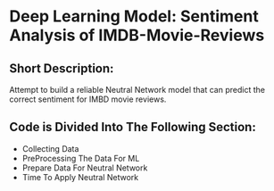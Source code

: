 # Deep Learning Model: Sentiment Analysis of IMDB-Movie-Reviews

## Short Description:
Attempt to build a reliable Neutral Network model that can predict the correct sentiment for IMBD movie reviews.

## Code is Divided Into The Following Section:
* Collecting Data
* PreProcessing The Data For ML
* Prepare Data For Neutral Network
* Time To Apply Neutral Network


